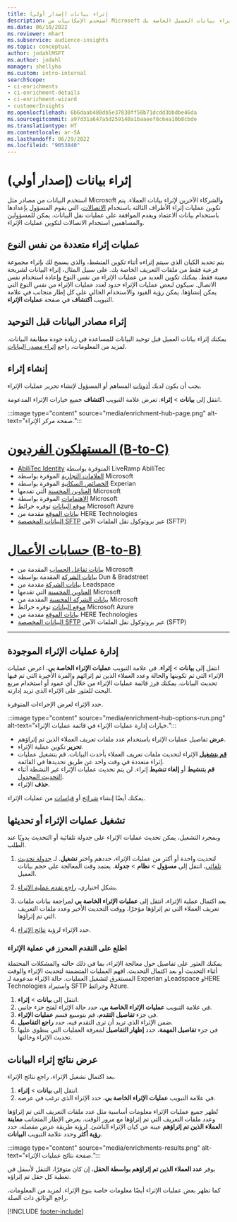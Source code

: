 ```yaml
---
title: إثراء بيانات (إصدار أولي)
description: استخدم الإمكانيات من Microsoft وخدمات طرف ثالث أخرى لإثراء بيانات العميل الخاصة بك.
ms.date: 06/10/2022
ms.reviewer: mhart
ms.subservice: audience-insights
ms.topic: conceptual
author: jodahlMSFT
ms.author: jodahl
manager: shellyha
ms.custom: intro-internal
searchScope:
- ci-enrichments
- ci-enrichment-details
- ci-enrichment-wizard
- customerInsights
ms.openlocfilehash: 6b6daab480db5e37830ff58b71dcdd3bbdbe46da
ms.sourcegitcommit: a97d31a647a5d259140a1baaeef8c6ea10b8cbde
ms.translationtype: HT
ms.contentlocale: ar-SA
ms.lasthandoff: 06/29/2022
ms.locfileid: "9053840"
---
```

# <a name="data-enrichment-preview-overview"></a>إثراء بيانات (إصدار أولي)

استخدم البيانات من مصادر مثل Microsoft والشركاء الآخرين لإثراء بيانات العملاء. يتم تكوين عمليات إثراء الأطراف الثالثة باستخدام [الاتصالات](connections.md)، التي يقوم المسؤول بإعدادها باستخدام بيانات الاعتماد ويقدم الموافقة على عمليات نقل البيانات. يمكن للمسؤولين والمساهمين استخدام الاتصالات لتكوين عمليات الإثراء.  

## <a name="multiple-enrichments-of-the-same-type"></a>عمليات إثراء متعددة من نفس النوع

يتم تحديد الكيان الذي سيتم إثراءه أثناء تكوين المنشط، والذي يسمح لك بإثراء مجموعة فرعية فقط من ملفات التعريف الخاصة بك. على سبيل المثال، إثراء البيانات لشريحة معينة فقط. يمكنك تكوين العديد من عمليات الإثراء من نفس النوع وإعادة استخدام نفس الاتصال. سيكون لبعض عمليات الإثراء حدود لعدد عمليات الإثراء من نفس النوع التي يمكن إنشاؤها. يمكن رؤية القيود والاستخدام الحالي على كل إطار متجانب في علامة التبويب **اكتشاف** في صفحة **عمليات الإثراء**.

## <a name="enrich-data-sources-before-unification"></a>إثراء مصادر البيانات قبل التوحيد

يمكنك إثراء بيانات العميل قبل توحيد البيانات للمساعدة في زيادة جودة مطابقة البيانات. لمزيد من المعلومات، راجع [إثراء مصدر البيانات](data-sources-enrichment.md).

## <a name="create-an-enrichment"></a>إنشاء إثراء

يجب أن يكون لديك [أذونات](permissions.md) المساهم أو المسؤول لإنشاء تحرير عمليات الإثراء.

انتقل إلى **بيانات** > **إثراء**. تعرض علامة التبويب **اكتشاف** جميع خيارات الإثراء المدعومة.

:::image type="content" source="media/enrichment-hub-page.png" alt-text="صفحة مركز الإثراء.":::

# <a name="individual-consumers-b-to-c"></a>[المستهلكون الفرديون (B-to-C)](#tab/b2c)

- [AbiliTec Identity](enrichment-liveramp.md) المتوفرة بواسطة LiveRamp AbiliTec
- [العلامات التجارية](enrichment-microsoft.md) الموفرة بواسطة Microsoft
- [الخصائص السكانية](enrichment-experian.md) الموفرة بواسطة Experian
- [العناوين المحسنة](enrichment-enhanced-addresses.md) التي تقدمها Microsoft
- [الاهتمامات](enrichment-microsoft.md) الموفرة بواسطة Microsoft
- [موقع البيانات](enrichment-azure-maps.md) توفره خرائط Microsoft Azure
- [بيانات الموقع](enrichment-here.md) مقدمة من HERE Technologies
- [البيانات المخصصة SFTP](enrichment-SFTP-custom-import.md) عبر بروتوكول نقل الملفات الآمن (SFTP)‬

# <a name="business-accounts-b-to-b"></a>[حسابات الأعمال (B-to-B)](#tab/b2b)

- [بيانات تفاعل الحساب](enrichment-office.md) المقدمة من Microsoft
- [بيانات الشركة](enrichment-dnb.md) المقدمة بواسطة Dun & Bradstreet
- [بيانات الشركة](enrichment-leadspace.md) مقدمة من Leadspace
- [العناوين المحسنة](enrichment-enhanced-addresses.md) التي تقدمها Microsoft
- [بيانات الشركة المحسنة](enrichment-enhanced-company-data.md) المقدمة من Microsoft
- [موقع البيانات](enrichment-azure-maps.md) توفره خرائط Microsoft Azure
- [بيانات الموقع](enrichment-here.md) مقدمة من HERE Technologies
- [البيانات المخصصة SFTP](enrichment-SFTP-custom-import.md) عبر بروتوكول نقل الملفات الآمن (SFTP)‬

---

## <a name="manage-existing-enrichments"></a>إدارة ‏‫عمليات الإثراء الموجودة

انتقل إلى **بيانات** > **إثراء**. في علامة التبويب **عمليات الإثراء الخاصة بي**، اعرض عمليات الإثراء التي تم تكوينها والحالة وعدد العملاء الذين تم إثرائهم والمرة الأخيرة التي تم فيها تحديث البيانات. يمكنك فرز قائمة عمليات الإثراء من خلال أي عمود أو استخدام مربع البحث للعثور على الإثراء الذي تريد إدارته.

حدد الإثراء لعرض الإجراءات المتوفرة.

:::image type="content" source="media/enrichment-hub-options-run.png" alt-text="خيارات إدارة عمليات الإثراء في قائمة عمليات الإثراء.":::

- **عرض** تفاصيل عمليات الإثراء باستخدام عدد ملفات تعريف العملاء الذين تم إثراؤهم.
- **تحرير** تكوين عملية الإثراء.
- [**قم بتشغيل**](#run-or-refresh-enrichments) الإثراء لتحديث ملفات تعريف العملاء بأحدث البيانات. قم بتشغيل عمليات إثراء متعددة في وقت واحد عن طريق تحديدها في القائمة.
- **قم بتنشيط** أو **إلغاء تنشيط** إثراء. لن يتم تحديث عمليات الإثراء غير النشطة أثناء [التحديث المجدول](system.md#schedule-tab).
- **حذف** الإثراء.

يمكنك أيضًا إنشاء [شرائح](segments.md) أو [قياسات](measures.md) من عمليات الإثراء.

## <a name="run-or-refresh-enrichments"></a>تشغيل عمليات الإثراء أو تحديثها

وبمجرد التشغيل، يمكن تحديث عمليات الإثراء على جدولة تلقائية أو التحديث يدويًا عند الطلب.

1. لتحديث واحدة أو أكثر من عمليات الإثراء، حددهم واختر **تشغيل**. لـ [جدولة تحديث تلقائي](system.md#schedule-tab)، انتقل إلى **مسؤول** > **نظام** > **جدولة**. يعتمد وقت المعالجة على حجم بيانات العميل.

1. بشكل اختياري، [راجع تقدم عملية الإثراء](#see-the-progress-of-the-enrichment-process).

1. بعد اكتمال عملية الإثراء، انتقل إلى **عمليات الإثراء الخاصة بي** لمراجعة بيانات ملفات تعريف العملاء التي تم إثراؤها مؤخرًا، ووقت التحديث الأخير وعدد ملفات التعريف التي تم إثراؤها.

1. حدد الإثراء لرؤية [نتائج الإثراء](#view-enrichment-results).

### <a name="see-the-progress-of-the-enrichment-process"></a>اطلع على التقدم المحرز في عملية الإثراء

يمكنك العثور على تفاصيل حول معالجة الإثراء، بما في ذلك حالته والمشكلات المحتملة أثناء التحديث أو بعد اكتمال التحديث. افهم العمليات المتضمنة لتحديث الإثراء والوقت المستغرق لتشغيل العمليات. حالة الإثراء مدعومة لـ Experian وLeadspace وHERE Technologies واستيراد SFTP وخرائط Azure.

1. انتقل إلى **بيانات** > **إثراء**.
1. في علامة التبويب **عمليات الإثراء الخاصة بي**، حدد حالة الإثراء لفتح جزء جانبي.
1. في جزء **تفاصيل التقدم**، قم بتوسيع قسم **عمليات الإثراء**.
1. ضمن الإثراء الذي تريد أن ترى التقدم فيه، حدد **راجع التفاصيل**.
1. في جزء **تفاصيل المهمة**، حدد **إظهار التفاصيل** لمعرفة العمليات التي ينطوي عليها تحديث الإثراء وحالتها.

## <a name="view-enrichment-results"></a>عرض نتائج إثراء البيانات

بعد اكتمال تشغيل الإثراء، راجع نتائج الإثراء.

1. انتقل إلى **بيانات** > **إثراء**.
1. في علامة التبويب **عمليات الإثراء الخاصة بي**، حدد الإثراء الذي ترغب في عرضه.

تُظهر جميع عمليات الإثراء معلومات أساسية مثل عدد ملفات التعريف التي تم إثراؤها وعدد ملفات التعريف التي تم إثراؤها مع مرور الوقت. يعرض الإطار المتجانب **معاينة العملاء الذين تم إثراؤهم** عينة عن كيان الإثراء الناشئ. لرؤية طريقة عرض مفصلة، حدد **رؤية أكثر** وحدد علامة التبويب **البيانات**.

:::image type="content" source="media/enrichments-results.png" alt-text="صفحة نتائج عمليات الإثراء.":::

يوفر **عدد العملاء الذين تم إثراؤهم بواسطة الحقل**، إن كان متوفرًا، التنقل لأسفل في تغطية كل حقل تم إثراؤه.

كما تظهر بعض عمليات الإثراء أيضًا معلومات خاصة بنوع الإثراء. لمزيد من المعلومات، راجع الوثائق ذات الصلة.

[!INCLUDE [footer-include](includes/footer-banner.md)]
